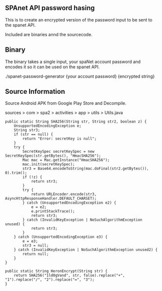 
SPAnet API password hasing
--------------------------

This is to create an encrypted version of the password input to be sent to the spanet API.

Included are binaries annd the sourcecode.


Binary
------
The binary takes a single input, your spaNet account password and encodes it so it can be used on the spanet API.

./spanet-password-generator {your account password}
{encrypted string}



Source Information
------------------

Source Android APK from Google Play Store and Decompile.

sources > com > spa2 > activities > app > utils > Utils.java

    public static String SHA256(String str, String str2, boolean z) {
        UnsupportedEncodingException e;
        String str3;
        if (str == null) {
            return "Error: secretKey is null";
        }
        try {
            SecretKeySpec secretKeySpec = new SecretKeySpec(str.getBytes(), "HmacSHA256");
            Mac mac = Mac.getInstance("HmacSHA256");
            mac.init(secretKeySpec);
            str3 = Base64.encodeToString(mac.doFinal(str2.getBytes()), 0).trim();
            if (!z) {
                return str3;
            }
            try {
                return URLEncoder.encode(str3, AsyncHttpResponseHandler.DEFAULT_CHARSET);
            } catch (UnsupportedEncodingException e2) {
                e = e2;
                e.printStackTrace();
                return str3;
            } catch (InvalidKeyException | NoSuchAlgorithmException unused) {
                return str3;
            }
        } catch (UnsupportedEncodingException e3) {
            e = e3;
            str3 = null;
        } catch (InvalidKeyException | NoSuchAlgorithmException unused2) {
            return null;
        }
    }

    public static String HeronEncrypt(String str) {
        return SHA256("1ld0gVand", str, false).replace("+", "1").replace("/", "2").replace("=", "3");
    }
    
